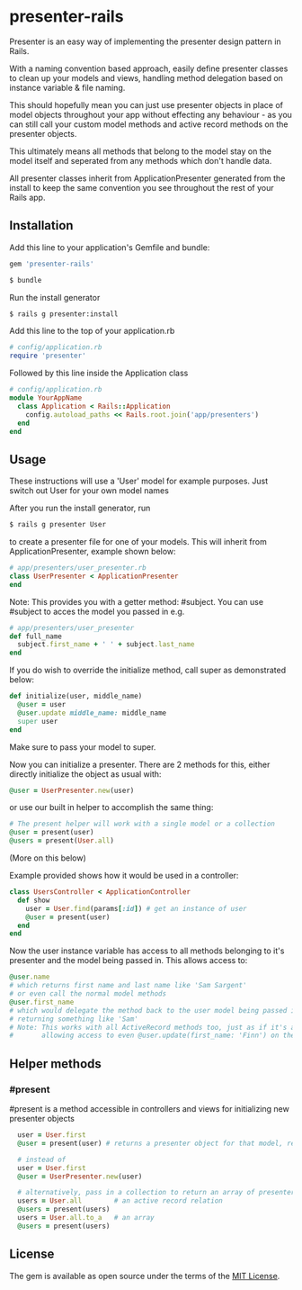 # presenter-rails

  Presenter is an easy way of implementing the presenter design pattern in Rails.

  With a naming convention based approach, easily define presenter classes to clean up
  your models and views, handling method delegation based on instance variable & file naming.

  This should hopefully mean you can just use presenter objects in place of model objects
  throughout your app without effecting any behaviour - as you can still call your custom model
  methods and active record methods on the presenter objects.

  This ultimately means all methods that belong to the model stay on the model itself
  and seperated from any methods which don't handle data.

  All presenter classes inherit from ApplicationPresenter generated from the install to keep the same
  convention you see throughout the rest of your Rails app.

## Installation
Add this line to your application's Gemfile and bundle:
```ruby
gem 'presenter-rails'
```
```bash
$ bundle
```
Run the install generator
```bash
$ rails g presenter:install
```
Add this line to the top of your application.rb
```ruby
# config/application.rb
require 'presenter'
```
Followed by this line inside the Application class
```ruby
# config/application.rb
module YourAppName
  class Application < Rails::Application
    config.autoload_paths << Rails.root.join('app/presenters')
  end
end
```

## Usage

These instructions will use a 'User' model for example purposes. Just switch out User for your own model names

After you run the install generator, run
```bash
$ rails g presenter User
```

to create a presenter file for one of your models. This will inherit from ApplicationPresenter, example shown below:
```ruby
# app/presenters/user_presenter.rb
class UserPresenter < ApplicationPresenter
end
```

Note: This provides you with a getter method: #subject.
You can use #subject to acces the model you passed in e.g.
```ruby
# app/presenters/user_presenter
def full_name
  subject.first_name + ' ' + subject.last_name
end
```

If you do wish to override the initialize method, call super as demonstrated below:
```ruby
def initialize(user, middle_name)
  @user = user
  @user.update middle_name: middle_name
  super user
end
```
Make sure to pass your model to super.

Now you can initialize a presenter. There are 2 methods for this, either directly initialize the object as usual with:
```ruby
@user = UserPresenter.new(user)
```
or use our built in helper to accomplish the same thing:
```ruby
# The present helper will work with a single model or a collection
@user = present(user)
@users = present(User.all)
```
(More on this below)

Example provided shows how it would be used in a controller:
```ruby
class UsersController < ApplicationController
  def show
    user = User.find(params[:id]) # get an instance of user
    @user = present(user)
  end
end
```

Now the user instance variable has access to all methods belonging to it's presenter and the model being passed in.
This allows access to:
```ruby
@user.name
# which returns first name and last name like 'Sam Sargent'
# or even call the normal model methods
@user.first_name
# which would delegate the method back to the user model being passed into the present helper
# returning something like 'Sam'
# Note: This works with all ActiveRecord methods too, just as if it's an object of the ActiveRecord class User
#       allowing access to even @user.update(first_name: 'Finn') on the presenter object
```

## Helper methods

### #present

  #present is a method accessible in controllers and views for initializing new presenter objects
```ruby
  user = User.first
  @user = present(user) # returns a presenter object for that model, replacing need to initialize with #new

  # instead of
  user = User.first
  @user = UserPresenter.new(user)

  # alternatively, pass in a collection to return an array of presenter objects
  users = User.all        # an active record relation
  @users = present(users)
  users = User.all.to_a   # an array
  @users = present(users)
```

## License
The gem is available as open source under the terms of the [MIT License](http://opensource.org/licenses/MIT).
